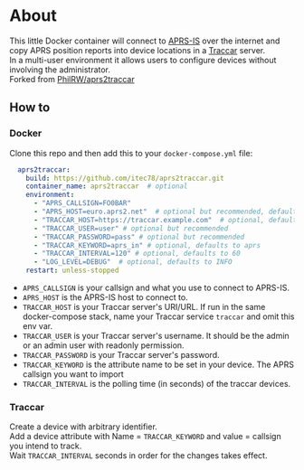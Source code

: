 # About

This little Docker container will connect to [APRS-IS](http://aprs-is.net/) over the internet and copy APRS position reports into device locations in a [Traccar](https://www.traccar.org/) server.  
In a multi-user environment it allows users to configure devices without involving the administrator.  
Forked from [PhilRW/aprs2traccar](https://github.com/PhilRW/aprs2traccar)
## How to

### Docker

Clone this repo and then add this to your `docker-compose.yml` file:

```yaml
  aprs2traccar:
    build: https://github.com/itec78/aprs2traccar.git
    container_name: aprs2traccar  # optional
    environment:
      - "APRS_CALLSIGN=FO0BAR"
      - "APRS_HOST=euro.aprs2.net"  # optional but recommended, defaults to rotate.aprs.net
      - "TRACCAR_HOST=https://traccar.example.com"  # optional, defaults to http://traccar:8082
      - "TRACCAR_USER=user" # optional but recommended
      - "TRACCAR_PASSWORD=pass" # optional but recommended
      - "TRACCAR_KEYWORD=aprs_in" # optional, defaults to aprs
      - "TRACCAR_INTERVAL=120" # optional, defaults to 60
      - "LOG_LEVEL=DEBUG"  # optional, defaults to INFO
    restart: unless-stopped
  ```
  
  * `APRS_CALLSIGN` is your callsign and what you use to connect to APRS-IS.
  * `APRS_HOST` is the APRS-IS host to connect to.
  * `TRACCAR_HOST` is your Traccar server's URI/URL. If run in the same docker-compose stack, name your Traccar service `traccar` and omit this env var.
  * `TRACCAR_USER` is your Traccar server's username. It should be the admin or an admin user with readonly permission.
  * `TRACCAR_PASSWORD` is your Traccar server's password.
  * `TRACCAR_KEYWORD` is the attribute name to be set in your device. The APRS callsign you want to import
  * `TRACCAR_INTERVAL` is the polling time (in seconds) of the traccar devices.



### Traccar

Create a device with arbitrary identifier.  
Add a device attribute with Name = `TRACCAR_KEYWORD` and value = callsign you intend to track.  
Wait `TRACCAR_INTERVAL` seconds in order for the changes takes effect.  

